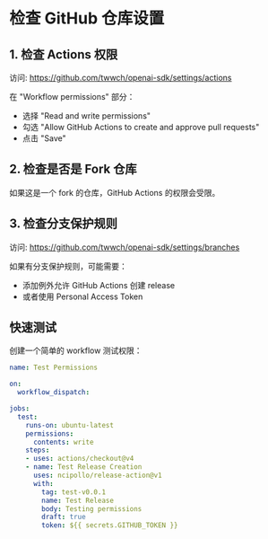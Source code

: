 # 检查 GitHub 仓库设置

## 1. 检查 Actions 权限

访问: https://github.com/twwch/openai-sdk/settings/actions

在 "Workflow permissions" 部分：
- 选择 "Read and write permissions"
- 勾选 "Allow GitHub Actions to create and approve pull requests"
- 点击 "Save"

## 2. 检查是否是 Fork 仓库

如果这是一个 fork 的仓库，GitHub Actions 的权限会受限。

## 3. 检查分支保护规则

访问: https://github.com/twwch/openai-sdk/settings/branches

如果有分支保护规则，可能需要：
- 添加例外允许 GitHub Actions 创建 release
- 或者使用 Personal Access Token

## 快速测试

创建一个简单的 workflow 测试权限：

```yaml
name: Test Permissions

on:
  workflow_dispatch:

jobs:
  test:
    runs-on: ubuntu-latest
    permissions:
      contents: write
    steps:
    - uses: actions/checkout@v4
    - name: Test Release Creation
      uses: ncipollo/release-action@v1
      with:
        tag: test-v0.0.1
        name: Test Release
        body: Testing permissions
        draft: true
        token: ${{ secrets.GITHUB_TOKEN }}
```